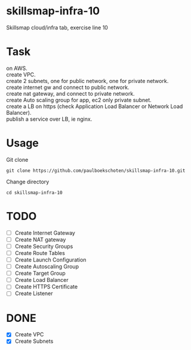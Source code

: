 # skillsmap-infra-10
Skillsmap cloud/infra tab, exercise line 10

# Task
on AWS.  
create VPC.  
create 2 subnets, one for public network, one for private network.  
create internet gw and connect to public network.  
create nat gateway, and connect to private network.  
create Auto scaling group for app, ec2 only private subnet.  
create a LB on https (check Application Load Balancer or Network Load Balancer).  
publish a service over LB, ie nginx.  

# Usage
Git clone
```
git clone https://github.com/paulboekschoten/skillsmap-infra-10.git
```

Change directory
```
cd skillsmap-infra-10
```
 
 

# TODO
- [ ] Create Internet Gateway
- [ ] Create NAT gateway
- [ ] Create Security Groups
- [ ] Create Route Tables
- [ ] Create Launch Configuration
- [ ] Create Autoscaling Group
- [ ] Create Target Group
- [ ] Create Load Balancer
- [ ] Create HTTPS Certificate
- [ ] Create Listener

# DONE
- [x] Create VPC
- [x] Create Subnets